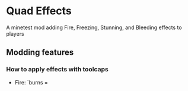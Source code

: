 # Quad Effects

A minetest mod adding Fire, Freezing, Stunning, and Bleeding effects to players

## Modding features

### How to apply effects with toolcaps

* Fire: `burns = 
